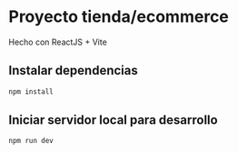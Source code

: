 # Proyecto tienda/ecommerce

Hecho con ReactJS + Vite

## Instalar dependencias

```sh
npm install
```

## Iniciar servidor local para desarrollo

```sh
npm run dev
```